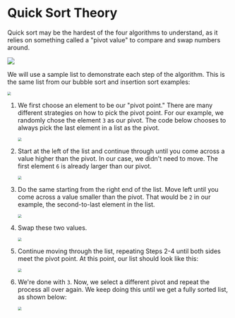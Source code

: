 <!--title={Quicksort}-->

<!--badges={Algorithms:15,Python:5}-->

<!--concepts={Quick sort}-->

# Quick Sort Theory

Quick sort may be the hardest of the four algorithms to understand, as it relies on something called a "pivot value"  to compare and swap numbers around.

![](https://upload.wikimedia.org/wikipedia/commons/9/9c/Quicksort-example.gif)

We will use a sample list to demonstrate each step of the algorithm. This is the same list from our bubble sort and insertion sort examples:

<img src="https://i.imgur.com/zk2xJXQ.png" style="zoom:50%;" />

1. We first choose an element to be our "pivot point." There are many different strategies on how to pick the pivot point. For our example, we randomly chose the element `3` as our pivot. The code below chooses to always pick the last element in a list as the pivot.

   <img src="https://i.imgur.com/7ufS3Er.png" style="zoom:50%;" />

2. Start at the left of the list and continue through until you come across a value higher than the pivot. In our case, we didn't need to move. The first element `6` is already larger than our pivot.

   <img src="https://i.imgur.com/hb36hKT.png" style="zoom:50%;" />

3. Do the same starting from the right end of the list. Move left until you come across a value smaller than the pivot. That would be `2` in our example, the second-to-last element in the list.

   <img src="https://i.imgur.com/0BjFH8T.png" style="zoom:50%;" />

4. Swap these two values.

   <img src="https://i.imgur.com/u5qpfjC.png" style="zoom:50%;" />

5. Continue moving through the list, repeating Steps 2-4 until both sides meet the pivot point. At this point, our list should look like this:

   <img src="https://i.imgur.com/S9aJi1I.png" style="zoom:50%;" />

6. We're done with `3`. Now, we select a different pivot and repeat the process all over again. We keep doing this until we get a fully sorted list, as shown below:

   <img src="https://i.imgur.com/3NTptL2.png" style="zoom:50%;" />
